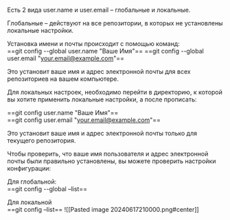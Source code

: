 Есть 2 вида user.name и user.email – глобальные и локальные.

Глобальные – действуют на все репозитории, в которых не установлены локальные настройки.

Установка имени и почты происходит с помощью команд:  
==git config --global user.name "Ваше Имя"==
==git config --global user.email "your.email@example.com"==

Это установит ваше имя и адрес электронной почты для всех репозиториев на вашем компьютере.

Для локальных настроек, необходимо перейти в директорию, к которой вы хотите применить локальные настройки, а после прописать:

==git config user.name "Ваше Имя"==  
==git config user.email "your.email@example.com"==

Это установит ваше имя и адрес электронной почты только для текущего репозитория.

Чтобы проверить, что ваше имя пользователя и адрес электронной почты были правильно установлены, вы можете проверить настройки конфигурации:

Для глобальной:  
==git config --global –list==

Для локальной  
==git config –list==
![[Pasted image 20240617210000.png#center]]